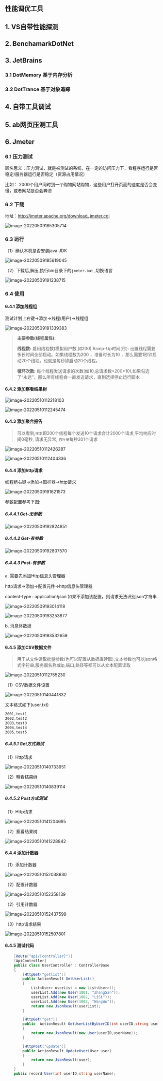 

## 性能调优工具

## 1. VS自带性能探测

## 2. BenchamarkDotNet

## 3. JetBrains

### 3.1 DotMemory 基于内存分析

### 3.2 DotTrance 基于对象追踪

## 4. 自带工具调试

## 5. ab网页压测工具

## 6. Jmeter

### 6.1 压力测试

顾名思义：压力测试，就是被测试的系统，在一定的访问压力下，看程序运行是否稳定/服务器运行是否稳定（资源占用情况）

比如： 2000个用户同时到一个购物网站购物，这些用户打开页面的速度是否会变慢，或者网站是否会奔溃

### 6.2 下载

地址：http://jmeter.apache.org/download_jmeter.cgi

![image-20220509185305714](images/image-20220509185305714.png)

### 6.3 运行

（1）确认本机是否安装java JDK

![image-20220509185619045](images/image-20220509185619045.png)

（2）下载后,解压,执行bin目录下的`jmeter.bat` ,切换语言

![image-20220509191238715](images/image-20220509191238715.png)

### 6.4 使用

#### 6.4.1 添加线程组

测试计划上右键->添加->线程(用户)->线程组

![image-20220509191339383](images/image-20220509191339383.png)

> **主要参数(线程属性):**
>
> **线程数:** 启用线程数(模拟用户数,如200)
> Ramp-Up时间(秒): 设置线程需要多长时间全部启动。如果线程数为200 ，准备时长为10 ，那么需要1秒钟启动20个线程。也就是每秒钟启动20个线程。
>
> **循环次数:** 每个线程发送请求的次数(如10,总请求数=200*10),如果勾选了“永远”，那么所有线程会一直发送请求，直到选择停止运行脚本



#### 6.4.2 添加察看结果树

![image-20220510112218103](images/image-20220510112218103.png)

![image-20220510112245474](images/image-20220510112245474.png)



#### 6.4.3 添加聚合报告

> 可以看到,`样本`即200个线程每个发送10个请求合计2000个请求,平均响应时间0毫秒, 请求无异常, `吞吐量`每秒201个请求

![image-20220510112426287](images/image-20220510112426287.png)

![image-20220510112404336](images/image-20220510112404336.png)

#### 6.4.4 添加http请求

线程组右键->添加->取样器->http请求

![image-20220509191621573](images/image-20220509191621573.png)

参数配置参考下图:

##### 6.4.4.1 Get-无参数

![image-20220509192824851](images/image-20220509192824851.png)

##### 6.4.4.2 Get-有参数

![image-20220509192807570](images/image-20220509192807570.png)

##### 6.4.4.3 Post-有参数

a. 需要先添加Http信息头管理器

http请求->添加->配置元件->http信息头管理器

 content-type : application/json 如果不添加该配置，则请求无法识别json字符串

![image-20220509193014118](images/image-20220509193014118.png)

![image-20220509193253877](images/image-20220509193253877.png)

b. 消息体数据

![image-20220509193532659](images/image-20220509193532659.png)

#### 6.4.5 添加CSV数据文件

> 用于从文件读取批量参数(也可以配置从数据库读取),文本参数也可以json格式字符串,服务器名称或ip,端口,路径等都可以从文本配置读取

![image-20220510112755230](images/image-20220510112755230.png)



（1）CSV数据文件设置

![image-20220510140441832](images/image-20220510140441832.png)

文本格式如下(user.txt)

```tex
2001,test1
2002,test2
2003,test3
2004,test4
2005,test5
```

##### 6.4.5.1 Get方式测试

（1）Http请求

![image-20220510140733951](images/image-20220510140733951.png)

（2）察看结果树

![image-20220510140839114](images/image-20220510140839114.png)

##### 6.4.5.2 Post方式测试

（1）Http请求

![image-20220510141204695](images/image-20220510141204695.png)

（2）察看结果树

![image-20220510141228842](images/image-20220510141228842.png)

#### 6.4.4 添加计数器

（1）添加计数器

![image-20220510152038930](images/image-20220510152038930.png)

（2）配置计数器

![image-20220510152358139](images/image-20220510152358139.png)

（2）引用计数器

![image-20220510152437599](images/image-20220510152437599.png)

（3）http请求结果

![image-20220510152507801](images/image-20220510152507801.png)

#### 6.4.5 测试代码

```C#
    [Route("api/[controller]")]
    [ApiController]
    public class UserController : ControllerBase
    {
        [HttpGet("getlist")]
        public ActionResult GetUserList()
        {
            List<User> userList = new List<User>();
            userList.Add(new User(1001, "ZhangSan"));
            userList.Add(new User(1002, "LiSi"));
            userList.Add(new User(1003, "WangWu"));
            return new JsonResult(userList);
        }

        [HttpGet("get")]
        public  ActionResult GetUserListByUserID(int userID,string userName)
        {
            return new JsonResult(new User(userID,userName));
        }

        [HttpPost("update")]
        public ActionResult UpdateUser(User user)
        {
            return new JsonResult(user);
        }
    }
    public record User(int userID,string userName);
```



